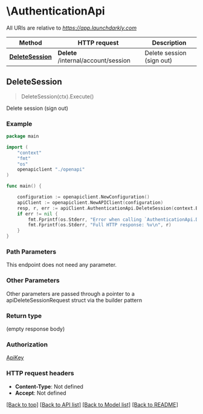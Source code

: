 # \AuthenticationApi

All URIs are relative to *https://app.launchdarkly.com*

Method | HTTP request | Description
------------- | ------------- | -------------
[**DeleteSession**](AuthenticationApi.md#DeleteSession) | **Delete** /internal/account/session | Delete session (sign out)



## DeleteSession

> DeleteSession(ctx).Execute()

Delete session (sign out)



### Example

```go
package main

import (
    "context"
    "fmt"
    "os"
    openapiclient "./openapi"
)

func main() {

    configuration := openapiclient.NewConfiguration()
    apiClient := openapiclient.NewAPIClient(configuration)
    resp, r, err := apiClient.AuthenticationApi.DeleteSession(context.Background()).Execute()
    if err != nil {
        fmt.Fprintf(os.Stderr, "Error when calling `AuthenticationApi.DeleteSession``: %v\n", err)
        fmt.Fprintf(os.Stderr, "Full HTTP response: %v\n", r)
    }
}
```

### Path Parameters

This endpoint does not need any parameter.

### Other Parameters

Other parameters are passed through a pointer to a apiDeleteSessionRequest struct via the builder pattern


### Return type

 (empty response body)

### Authorization

[ApiKey](../README.md#ApiKey)

### HTTP request headers

- **Content-Type**: Not defined
- **Accept**: Not defined

[[Back to top]](#) [[Back to API list]](../README.md#documentation-for-api-endpoints)
[[Back to Model list]](../README.md#documentation-for-models)
[[Back to README]](../README.md)

